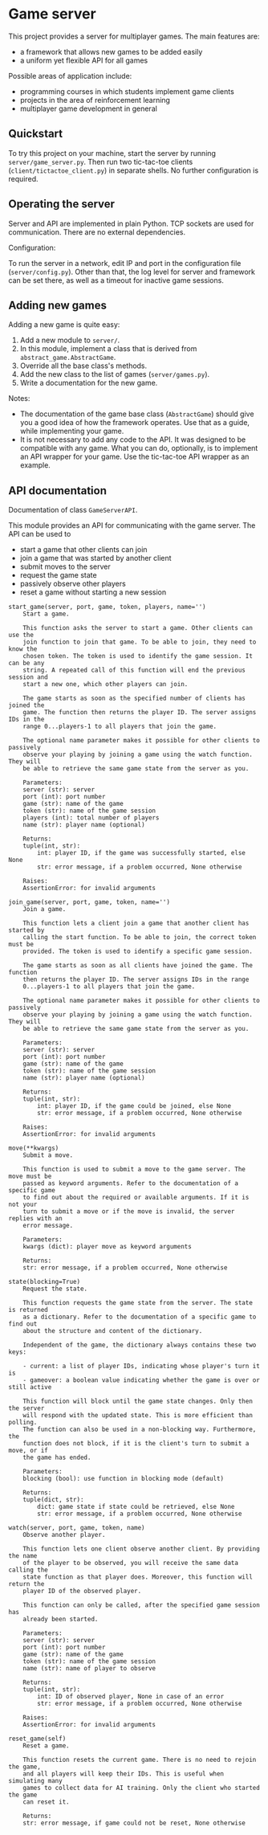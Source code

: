 # Game server

This project provides a server for multiplayer games. The main features are:

- a framework that allows new games to be added easily
- a uniform yet flexible API for all games

Possible areas of application include:

- programming courses in which students implement game clients
- projects in the area of reinforcement learning
- multiplayer game development in general

## Quickstart

To try this project on your machine, start the server by running `server/game_server.py`. Then run two tic-tac-toe clients (`client/tictactoe_client.py`) in separate shells. No further configuration is required.

## Operating the server

Server and API are implemented in plain Python. TCP sockets are used for communication. There are no external dependencies.

Configuration:

To run the server in a network, edit IP and port in the configuration file (`server/config.py`). Other than that, the log level for server and framework can be set there, as well as a timeout for inactive game sessions.

## Adding new games

Adding a new game is quite easy:

1. Add a new module to `server/`.
2. In this module, implement a class that is derived from `abstract_game.AbstractGame`.
3. Override all the base class's methods.
4. Add the new class to the list of games (`server/games.py`).
5. Write a documentation for the new game.

Notes:

- The documentation of the game base class (`AbstractGame`) should give you a good idea of how the framework operates. Use that as a guide, while implementing your game.
- It is not necessary to add any code to the API. It was designed to be compatible with any game. What you can do, optionally, is to implement an API wrapper for your game. Use the tic-tac-toe API wrapper as an example.

## API documentation

Documentation of class `GameServerAPI`.

This module provides an API for communicating with the game server. The API can be used to

- start a game that other clients can join
- join a game that was started by another client
- submit moves to the server
- request the game state
- passively observe other players
- reset a game without starting a new session

```
start_game(server, port, game, token, players, name='')
    Start a game.

    This function asks the server to start a game. Other clients can use the
    join function to join that game. To be able to join, they need to know the
    chosen token. The token is used to identify the game session. It can be any
    string. A repeated call of this function will end the previous session and
    start a new one, which other players can join.

    The game starts as soon as the specified number of clients has joined the
    game. The function then returns the player ID. The server assigns IDs in the
    range 0...players-1 to all players that join the game.

    The optional name parameter makes it possible for other clients to passively
    observe your playing by joining a game using the watch function. They will
    be able to retrieve the same game state from the server as you.

    Parameters:
    server (str): server
    port (int): port number
    game (str): name of the game
    token (str): name of the game session
    players (int): total number of players
    name (str): player name (optional)

    Returns:
    tuple(int, str):
        int: player ID, if the game was successfully started, else None
        str: error message, if a problem occurred, None otherwise

    Raises:
    AssertionError: for invalid arguments

join_game(server, port, game, token, name='')
    Join a game.

    This function lets a client join a game that another client has started by
    calling the start function. To be able to join, the correct token must be
    provided. The token is used to identify a specific game session.

    The game starts as soon as all clients have joined the game. The function
    then returns the player ID. The server assigns IDs in the range
    0...players-1 to all players that join the game.

    The optional name parameter makes it possible for other clients to passively
    observe your playing by joining a game using the watch function. They will
    be able to retrieve the same game state from the server as you.

    Parameters:
    server (str): server
    port (int): port number
    game (str): name of the game
    token (str): name of the game session
    name (str): player name (optional)

    Returns:
    tuple(int, str):
        int: player ID, if the game could be joined, else None
        str: error message, if a problem occurred, None otherwise

    Raises:
    AssertionError: for invalid arguments

move(**kwargs)
    Submit a move.

    This function is used to submit a move to the game server. The move must be
    passed as keyword arguments. Refer to the documentation of a specific game
    to find out about the required or available arguments. If it is not your
    turn to submit a move or if the move is invalid, the server replies with an
    error message.

    Parameters:
    kwargs (dict): player move as keyword arguments

    Returns:
    str: error message, if a problem occurred, None otherwise

state(blocking=True)
    Request the state.

    This function requests the game state from the server. The state is returned
    as a dictionary. Refer to the documentation of a specific game to find out
    about the structure and content of the dictionary.

    Independent of the game, the dictionary always contains these two keys:

    - current: a list of player IDs, indicating whose player's turn it is
    - gameover: a boolean value indicating whether the game is over or still active

    This function will block until the game state changes. Only then the server
    will respond with the updated state. This is more efficient than polling.
    The function can also be used in a non-blocking way. Furthermore, the
    function does not block, if it is the client's turn to submit a move, or if
    the game has ended.

    Parameters:
    blocking (bool): use function in blocking mode (default)

    Returns:
    tuple(dict, str):
        dict: game state if state could be retrieved, else None
        str: error message, if a problem occurred, None otherwise

watch(server, port, game, token, name)
    Observe another player.

    This function lets one client observe another client. By providing the name
    of the player to be observed, you will receive the same data calling the
    state function as that player does. Moreover, this function will return the
    player ID of the observed player.

    This function can only be called, after the specified game session has
    already been started.

    Parameters:
    server (str): server
    port (int): port number
    game (str): name of the game
    token (str): name of the game session
    name (str): name of player to observe

    Returns:
    tuple(int, str):
        int: ID of observed player, None in case of an error
        str: error message, if a problem occurred, None otherwise

    Raises:
    AssertionError: for invalid arguments

reset_game(self)
    Reset a game.

    This function resets the current game. There is no need to rejoin the game,
    and all players will keep their IDs. This is useful when simulating many
    games to collect data for AI training. Only the client who started the game
    can reset it.

    Returns:
    str: error message, if game could not be reset, None otherwise
```
